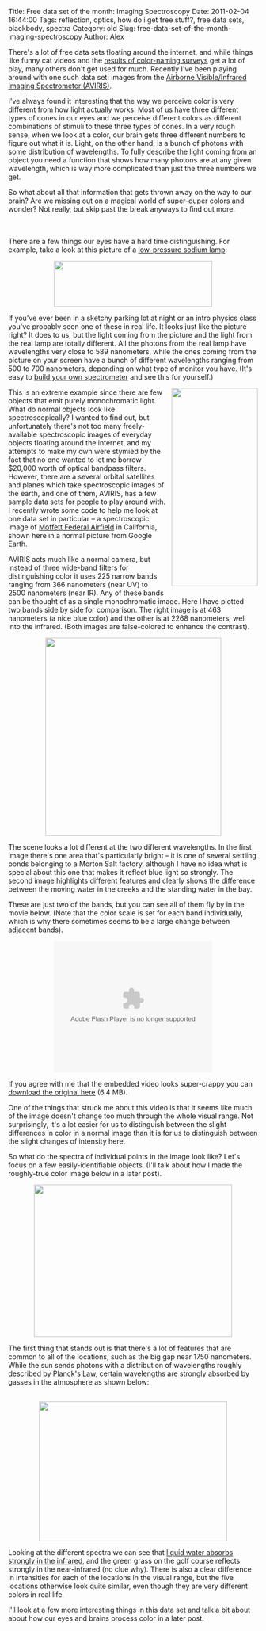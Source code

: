 Title: Free data set of the month:  Imaging Spectroscopy
Date: 2011-02-04 16:44:00
Tags: reflection, optics, how do i get free stuff?, free data sets, blackbody, spectra
Category: old
Slug: free-data-set-of-the-month-imaging-spectroscopy
Author: Alex

There's a lot of free data sets floating around the internet, and while things like funny cat videos and the <a href="http://blog.xkcd.com/2010/05/03/color-survey-results/">results of color-naming surveys</a> get a lot of play, many others don't get used for much.  Recently I've been playing around with one such data set: images from the <a href="http://aviris.jpl.nasa.gov/">Airborne Visible/Infrared Imaging Spectrometer (AVIRIS)</a>. <p style="margin-bottom: 0in;">I've always found it interesting that the way we perceive color is very different from how light actually works.  Most of us have three different types of cones in our eyes and we perceive different colors as different combinations of stimuli to these three types of cones.  In a very rough sense, when we look at a color, our brain gets three different numbers to figure out what it is. Light, on the other hand, is a bunch of photons with some distribution of wavelengths.  To fully describe the light coming from an object you need a function that shows how many photons are at any given wavelength, which is way more complicated than just the three numbers we get.   </p>  <p style="margin-bottom: 0in;">So what about all that information that gets thrown away on the way to our brain?  Are we missing out on a magical world of super-duper colors and wonder?  Not really, but skip past the break anyways to find out more.</p><br /><a name='more'></a><br /><p style="margin-bottom: 0in;"> </p><p style="margin-bottom: 0in;">There are a few things our eyes have a hard time distinguishing.  For example, take a look at this picture of a <a href="http://en.wikipedia.org/wiki/Sodium-vapor_lamp#Low_pressure_sodium">low-pressure sodium lamp</a>:</p><p style="margin-bottom: 0in;"><a onblur="try {parent.deselectBloggerImageGracefully();} catch(e) {}" href="http://commons.wikimedia.org/wiki/File:LPS_Lamp_35W_running.jpg"><img style="display: block; margin: 0px auto 10px; text-align: center; cursor: pointer; width: 320px; height: 93px;" src="http://2.bp.blogspot.com/_f2jEPVoC9C4/TUx02kW16bI/AAAAAAAABI0/vonaPzNiAag/s320/LPS_Lamp_35W_running.jpg" alt="" id="BLOGGER_PHOTO_ID_5569955319971703218" border="0" /></a></p><p style="margin-bottom: 0in;"> </p><p style="margin-bottom: 0in;">If you've ever been in a sketchy parking lot at night or an intro physics class you've probably seen one of these in real life.  It looks just like the picture right?  It does to us, but the light coming from the picture and the light from the real lamp are totally different.  All the photons from the real lamp have wavelengths very close to 589 nanometers, while the ones coming from the picture on your screen have a bunch of different wavelengths ranging from 500 to 700 nanometers, depending on what type of monitor you have.  (It's easy to <a href="http://www.cs.cmu.edu/%7Ezhuxj/astro/html/spectrometer.html">build your own spectrometer</a> and see this for yourself.) </p>  <p style="margin-bottom: 0in;"><a onblur="try {parent.deselectBloggerImageGracefully();} catch(e) {}" href="http://maps.google.com/maps?gl=us&amp;ie=UTF8&amp;ll=37.432068,-122.017937&amp;spn=0.196834,0.308647&amp;t=h&amp;z=12"><img style="float: right; margin: 0pt 0pt 10px 10px; cursor: pointer; width: 174px; height: 400px;" src="http://4.bp.blogspot.com/_f2jEPVoC9C4/TUx1kWr0ZpI/AAAAAAAABI8/K7RQ-Qzxa50/s400/Moffett%2BField%2BCrop.jpg" alt="" id="BLOGGER_PHOTO_ID_5569956106575570578" border="0" /></a>This is an extreme example since there are few objects that emit purely monochromatic light.  What do normal objects look like spectroscopically?  I wanted to find out, but unfortunately there's not too many freely-available spectroscopic images of everyday objects floating around the internet, and my attempts to make my own were stymied by the fact that no one wanted to let me borrow $20,000 worth of optical bandpass filters.  However, there are a several orbital satellites and planes which take spectroscopic images of the earth, and one of them, AVIRIS, has a few sample data sets for people to play around with.  I recently wrote some code to help me look at one data set in particular – a spectroscopic image of <a href="http://en.wikipedia.org/wiki/Moffett_Federal_Airfield">Moffett Federal Airfield</a> in California, shown here in a normal picture from Google Earth.</p><p style="margin-bottom: 0in;"> </p><p style="margin-bottom: 0in;">AVIRIS acts much like a normal camera, but instead of three wide-band filters for distinguishing color it uses 225 narrow bands ranging from 366 nanometers (near UV) to 2500 nanometers (near IR).  Any of these bands can be thought of as a single monochromatic image.  Here I have plotted two bands side by side for comparison.  The right image is at 463 nanometers (a nice blue color) and the other is at 2268 nanometers, well into the infrared.  (Both images are false-colored to enhance the contrast).</p><p style="margin-bottom: 0in;"><a onblur="try {parent.deselectBloggerImageGracefully();} catch(e) {}" href="http://3.bp.blogspot.com/_f2jEPVoC9C4/TUx2M29FDwI/AAAAAAAABJE/lSUTxxI4ZFw/s1600/Img10and200withInsets.png"><img style="display: block; margin: 0px auto 10px; text-align: center; cursor: pointer; width: 355px; height: 400px;" src="http://3.bp.blogspot.com/_f2jEPVoC9C4/TUx2M29FDwI/AAAAAAAABJE/lSUTxxI4ZFw/s400/Img10and200withInsets.png" alt="" id="BLOGGER_PHOTO_ID_5569956802432667394" border="0" /></a></p><p style="margin-bottom: 0in;"> </p><p style="margin-bottom: 0in;">The scene looks a lot different at the two different wavelengths.  In the first image there's one area that's particularly bright – it is one of several settling ponds belonging to a Morton Salt factory, although I have no idea what is special about this one that makes it reflect blue light so strongly.  The second image highlights different features and clearly shows the difference between the moving water in the creeks and the standing water in the bay.   </p>  <p style="margin-bottom: 0in;">These are just two of the bands, but you can see all of them fly by in the movie below.  (Note that the color scale is set for each band individually, which is why there sometimes seems to be a large change between adjacent bands).</p><p style="margin-bottom: 0in; text-align: center;"><object width="320" height="266" class="BLOG_video_class" id="BLOG_video-18b5070271fced2c" classid="clsid:D27CDB6E-AE6D-11cf-96B8-444553540000" codebase="http://download.macromedia.com/pub/shockwave/cabs/flash/swflash.cab#version=6,0,40,0"><param name="movie" value="//www.youtube.com/get_player"><param name="bgcolor" value="#FFFFFF"><param name="allowfullscreen" value="true"><param name="flashvars" value="flvurl=http://redirector.googlevideo.com/videoplayback?id%3D18b5070271fced2c%26itag%3D5%26source%3Dblogger%26app%3Dblogger%26cmo%3Dsensitive_content%253Dyes%26ip%3D0.0.0.0%26ipbits%3D0%26expire%3D1363446061%26sparams%3Did,itag,source,ip,ipbits,expire%26signature%3D951BC27C2F6B93FC5072D1041B70CEB356D764BC.25AA41756A876C1A766E7BECD2E9A86223B7525%26key%3Dck2&amp;iurl=http://video.google.com/ThumbnailServer2?app%3Dblogger%26contentid%3D18b5070271fced2c%26offsetms%3D5000%26itag%3Dw160%26sigh%3D5MqHW2I4EkMoGsDlHtPtXnDjfvc&amp;autoplay=0&amp;ps=blogger"><embed src="//www.youtube.com/get_player" type="application/x-shockwave-flash" width="320" height="266" bgcolor="#FFFFFF" flashvars="flvurl=http://redirector.googlevideo.com/videoplayback?id%3D18b5070271fced2c%26itag%3D5%26source%3Dblogger%26app%3Dblogger%26cmo%3Dsensitive_content%253Dyes%26ip%3D0.0.0.0%26ipbits%3D0%26expire%3D1363446061%26sparams%3Did,itag,source,ip,ipbits,expire%26signature%3D951BC27C2F6B93FC5072D1041B70CEB356D764BC.25AA41756A876C1A766E7BECD2E9A86223B7525%26key%3Dck2&iurl=http://video.google.com/ThumbnailServer2?app%3Dblogger%26contentid%3D18b5070271fced2c%26offsetms%3D5000%26itag%3Dw160%26sigh%3D5MqHW2I4EkMoGsDlHtPtXnDjfvc&autoplay=0&ps=blogger" allowFullScreen="true" /></object></p><p style="margin-bottom: 0in;">If you agree with me that the embedded video looks super-crappy you can <a href="http://gotfork.net/virtuosi/VariableGain.avi">download the original here</a> (6.4 MB).</p><p style="margin-bottom: 0in;"> </p><p style="margin-bottom: 0in;">One of the things that struck me about this video is that it seems like much of the image doesn't change too much through the whole visual range.  Not surprisingly, it's a lot easier for us to distinguish between the slight differences in color in a normal image than it is for us to distinguish between the slight changes of intensity here.<br /></p>  <p style="margin-bottom: 0in;">So what do the spectra of individual points in the image look like?  Let's focus on a few easily-identifiable objects.  (I'll talk about how I made the roughly-true color image below in a later post).<br /></p><p style="margin-bottom: 0in;"><a onblur="try {parent.deselectBloggerImageGracefully();} catch(e) {}" href="http://1.bp.blogspot.com/_f2jEPVoC9C4/TUx7dCumIAI/AAAAAAAABJk/9b8gXeMkqg4/s1600/FiveLocMapCombo.png"><img style="display: block; margin: 0px auto 10px; text-align: center; cursor: pointer; width: 400px; height: 308px;" src="http://1.bp.blogspot.com/_f2jEPVoC9C4/TUx7dCumIAI/AAAAAAAABJk/9b8gXeMkqg4/s400/FiveLocMapCombo.png" alt="" id="BLOGGER_PHOTO_ID_5569962578029191170" border="0" /></a></p><p style="margin-bottom: 0in;"> </p><p style="margin-bottom: 0in;">The first thing that stands out is that there's a lot of features that are common to all of the locations, such as the big gap near 1750 nanometers.  While the sun sends photons with a distribution of wavelengths roughly described by <a href="http://en.wikipedia.org/wiki/Planck%27s_law">Planck's Law</a>, certain wavelengths are strongly absorbed by gasses in the atmosphere as shown below:</p><p style="margin-bottom: 0in;"><br /></p><a onblur="try {parent.deselectBloggerImageGracefully();} catch(e) {}" href="http://commons.wikimedia.org/wiki/File:Solar_Spectrum.png"><img style="display: block; margin: 0px auto 10px; text-align: center; cursor: pointer; width: 380px; height: 282px;" src="http://upload.wikimedia.org/wikipedia/commons/4/4c/Solar_Spectrum.png" alt="" border="0" /></a> <p style="margin-bottom: 0in;">Looking at the different spectra we can see that <a href="http://en.wikipedia.org/wiki/Electromagnetic_absorption_by_water">liquid water absorbs strongly in the infrared</a>, and the green grass on the golf course reflects strongly in the near-infrared (no clue why).  There is also a clear difference in intensities for each of the locations in the visual range, but the five locations otherwise look quite similar, even though they are very different colors in real life.<br /></p><p style="margin-bottom: 0in;">I'll look at a few more interesting things in this data set and talk a bit about about how our eyes and brains process color in a later post.<br /></p>
